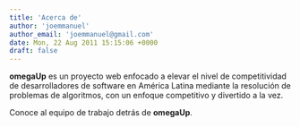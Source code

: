 ```yaml
---
title: 'Acerca de'
author: 'joemmanuel'
author_email: 'joemmanuel@gmail.com'
date: Mon, 22 Aug 2011 15:15:06 +0000
draft: false
---
```


**omegaUp** es un proyecto web enfocado a elevar el nivel de competitividad de desarrolladores de software en América Latina mediante la resolución de problemas de algoritmos, con un enfoque competitivo y divertido a la vez.

Conoce al equipo de trabajo detrás de **omegaUp**.